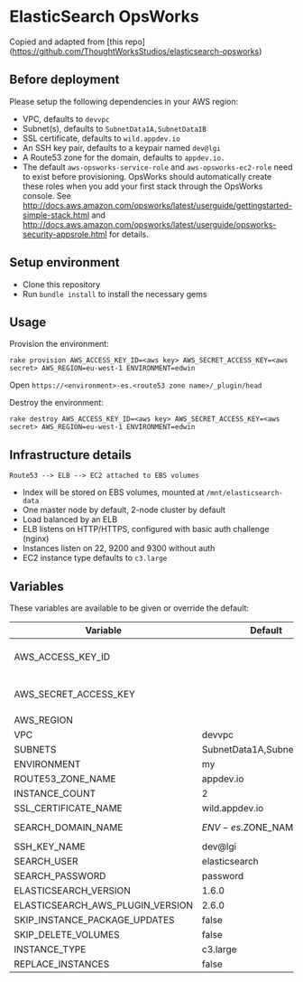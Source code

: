 # ElasticSearch OpsWorks

Copied and adapted from [this repo] (https://github.com/ThoughtWorksStudios/elasticsearch-opsworks)

## Before deployment

Please setup the following dependencies in your AWS region:

* VPC, defaults to `devvpc`
* Subnet(s), defaults to `SubnetData1A,SubnetData1B`
* SSL certificate, defaults to `wild.appdev.io`
* An SSH key pair, defaults to a keypair named `dev@lgi`
* A Route53 zone for the domain, defaults to `appdev.io.`
* The default `aws-opsworks-service-role` and `aws-opsworks-ec2-role` need to exist before provisioning. OpsWorks should automatically create these roles when you add your first stack through the OpsWorks console. See http://docs.aws.amazon.com/opsworks/latest/userguide/gettingstarted-simple-stack.html and http://docs.aws.amazon.com/opsworks/latest/userguide/opsworks-security-appsrole.html for details.

## Setup environment

* Clone this repository
* Run `bundle install` to install the necessary gems

## Usage

Provision the environment:

    rake provision AWS_ACCESS_KEY_ID=<aws key> AWS_SECRET_ACCESS_KEY=<aws secret> AWS_REGION=eu-west-1 ENVIRONMENT=edwin

Open `https://<environment>-es.<route53 zone name>/_plugin/head`

Destroy the environment:

    rake destroy AWS_ACCESS_KEY_ID=<aws key> AWS_SECRET_ACCESS_KEY=<aws secret> AWS_REGION=eu-west-1 ENVIRONMENT=edwin


## Infrastructure details

    Route53 --> ELB --> EC2 attached to EBS volumes

* Index will be stored on EBS volumes, mounted at `/mnt/elasticsearch-data`
* One master node by default, 2-node cluster by default
* Load balanced by an ELB
* ELB listens on HTTP/HTTPS, configured with basic auth challenge (nginx)
* Instances listen on 22, 9200 and 9300 without auth
* EC2 instance type defaults to `c3.large`

## Variables

These variables are available to be given or override the default:

| Variable                         | Default                   | Explanation                        |
|----------------------------------|---------------------------|------------------------------------|
| AWS_ACCESS_KEY_ID                |                           | needed, will not run without       |
| AWS_SECRET_ACCESS_KEY            |                           | needed, will not run without       |
| AWS_REGION                       |                           |                                    |
| VPC                              | devvpc                    |                                    |
| SUBNETS                          | SubnetData1A,SubnetApps1B |                                    |
| ENVIRONMENT                      | my                        |                                    |
| ROUTE53_ZONE_NAME                | appdev.io                 |                                    |
| INSTANCE_COUNT                   | 2                         |                                    |
| SSL_CERTIFICATE_NAME             | wild.appdev.io            |                                    |
| SEARCH_DOMAIN_NAME               | $ENV-es.$ZONE_NAME        | i.e. `my-es.appdev.io`             |
| SSH_KEY_NAME                     | dev@lgi                   |                                    |
| SEARCH_USER                      | elasticsearch             |                                    |
| SEARCH_PASSWORD                  | password                  |                                    |
| ELASTICSEARCH_VERSION            | 1.6.0                     |                                    |
| ELASTICSEARCH_AWS_PLUGIN_VERSION | 2.6.0                     |                                    |
| SKIP_INSTANCE_PACKAGE_UPDATES    | false                     |                                    |
| SKIP_DELETE_VOLUMES              | false                     |                                    |
| INSTANCE_TYPE                    | c3.large                  |                                    |
| REPLACE_INSTANCES                | false                     |                                    |
